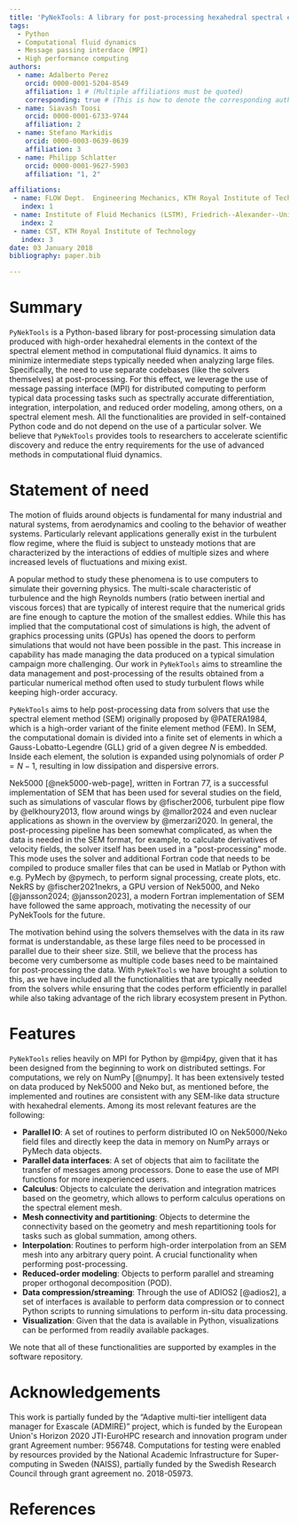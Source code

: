 ```yaml
---
title: 'PyNekTools: A library for post-processing hexahedral spectral element data.'
tags:
  - Python
  - Computational fluid dynamics
  - Message passing interdace (MPI)
  - High performance computing
authors:
  - name: Adalberto Perez
    orcid: 0000-0001-5204-8549
    affiliation: 1 # (Multiple affiliations must be quoted)
    corresponding: true # (This is how to denote the corresponding author)
  - name: Siavash Toosi
    orcid: 0000-0001-6733-9744
    affiliation: 2
  - name: Stefano Markidis
    orcid: 0000-0003-0639-0639
    affiliation: 3
  - name: Philipp Schlatter
    orcid: 0000-0001-9627-5903
    affiliation: "1, 2"

affiliations:
 - name: FLOW Dept.  Engineering Mechanics, KTH Royal Institute of Technology
   index: 1
 - name: Institute of Fluid Mechanics (LSTM), Friedrich--Alexander--Universität (FAU)
   index: 2
 - name: CST, KTH Royal Institute of Technology
   index: 3
date: 03 January 2018
bibliography: paper.bib

---
```


# Summary

`PyNekTools` is a Python-based library for post-processing simulation data produced with high-order hexahedral elements in the context of the spectral element method in computational fluid dynamics. It aims to minimize intermediate steps typically needed when analyzing large files. Specifically, the need to use separate codebases (like the solvers themselves) at post-processing. For this effect, we leverage the use of message passing interface (MPI) for distributed computing to perform typical data processing tasks such as spectrally accurate differentiation, integration, interpolation, and reduced order modeling, among others, on a spectral element mesh. All the functionalities are provided in self-contained Python code and do not depend on the use of a particular solver. We believe that `PyNekTools` provides tools to researchers to accelerate scientific discovery and reduce the entry requirements for the use of advanced methods in computational fluid dynamics.

# Statement of need

The motion of fluids around objects is fundamental for many industrial and natural systems, from aerodynamics and cooling to the behavior of weather systems. Particularly relevant applications generally exist in the turbulent flow regime, where the fluid is subject to unsteady motions that are characterized by the interactions of eddies of multiple sizes and where increased levels of fluctuations and mixing exist.

A popular method to study these phenomena is to use computers to simulate their governing physics. The multi-scale characteristic of turbulence and the high Reynolds numbers (ratio between inertial and viscous forces) that are typically of interest require that the numerical grids are fine enough to capture the motion of the smallest eddies. While this has implied that the computational cost of simulations is high, the advent of graphics processing units (GPUs) has opened the doors to perform simulations that would not have been possible in the past. This increase in capability has made managing the data produced on a typical simulation campaign more challenging. Our work in `PyNekTools` aims to streamline the data management and post-processing of the results obtained from a particular numerical method often used to study turbulent flows while keeping high-order accuracy.

`PyNekTools` aims to help post-processing data from solvers that use the spectral element method (SEM) originally proposed by @PATERA1984, which is a high-order variant of the finite element method (FEM). In SEM, the computational domain is divided into a finite set of elements in which a Gauss-Lobatto-Legendre (GLL) grid of a given degree $N$ is embedded. Inside each element, the solution is expanded using polynomials of order $P = N - 1$, resulting in low dissipation and dispersive errors. 

Nek5000 [@nek5000-web-page], written in Fortran 77, is a successful implementation of SEM that has been used for several studies on the field, such as simulations of vascular flows by @fischer2006, turbulent pipe flow by @elkhoury2013, flow around wings by @mallor2024 and even nuclear applications as shown in the overview by @merzari2020. In general, the post-processing pipeline has been somewhat complicated, as when the data is needed in the SEM format, for example, to calculate derivatives of velocity fields, the solver itself has been used in a "post-processing" mode. This mode uses the solver and additional Fortran code that needs to be compiled to produce smaller files that can be used in Matlab or Python with e.g. PyMech by @pymech, to perform signal processing, create plots, etc. NekRS by @fischer2021nekrs,  a GPU version of Nek5000, and Neko [@jansson2024; @jansson2023], a modern Fortran implementation of SEM have followed the same approach, motivating the necessity of our PyNekTools for the future.

The motivation behind using the solvers themselves with the data in its raw format is understandable, as these large files need to be processed in parallel due to their sheer size. Still, we believe that the process has become very cumbersome as multiple code bases need to be maintained for post-processing the data. With `PyNekTools` we have brought a solution to this, as we have included all the functionalities that are typically needed from the solvers while ensuring that the codes perform efficiently in parallel while also taking advantage of the rich library ecosystem present in Python.

# Features 

`PyNekTools` relies heavily on MPI for Python by @mpi4py, given that it has been designed from the beginning to work on distributed settings. For computations, we rely on NumPy [@numpy]. It has been extensively tested on data produced by Nek5000 and Neko but, as mentioned before, the implemented and routines are consistent with any SEM-like data structure with hexahedral elements. Among its most relevant features are the following:

* **Parallel IO**: A set of routines to perform distributed IO on Nek5000/Neko field files and directly keep the data in memory on NumPy arrays or PyMech data objects.
* **Parallel data interfaces**: A set of objects that aim to facilitate the transfer of messages among processors. Done to ease the use of MPI functions for more inexperienced users.
* **Calculus**:  Objects to calculate the derivation and integration matrices based on the geometry, which allows to perform calculus operations on the spectral element mesh.
* **Mesh connectivity and partitioning**: Objects to determine the connectivity based on the geometry and mesh repartitioning tools for tasks such as global summation, among others.
* **Interpolation**: Routines to perform high-order interpolation from an SEM mesh into any arbitrary query point. A crucial functionality when performing post-processing.
* **Reduced-order modeling**: Objects to perform parallel and streaming proper orthogonal decomposition (POD).
* **Data compression/streaming**: Through the use of ADIOS2 [@adios2], a set of interfaces is available to perform data compression or to connect Python scripts to running simulations to perform in-situ data processing. 
* **Visualization**: Given that the data is available in Python, visualizations can be performed from readily available packages. 


We note that all of these functionalities are supported by examples in the software repository.


# Acknowledgements

This work is partially funded by the “Adaptive multi-tier intelligent data manager for Exascale (ADMIRE)” project, which is funded by the European Union's Horizon 2020 JTI-EuroHPC research and innovation program under grant Agreement number: 956748. Computations for testing were enabled by resources provided by the National Academic Infrastructure for Super­computing in Sweden (NAISS), partially funded by the Swedish Research Council through grant agreement no. 2018-05973.

# References